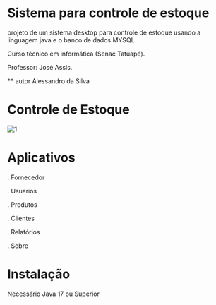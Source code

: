 # Sistema para controle de estoque
projeto de um sistema desktop para controle de estoque usando a linguagem java e o banco de dados MYSQL

Curso técnico em informática (Senac Tatuapé).

Professor: José Assis.

** autor
Alessandro da Silva

# Controle de Estoque

![1](https://user-images.githubusercontent.com/57419425/206587351-ee8522a4-3023-405e-89ad-67830ee21edb.PNG)



# Aplicativos
. Fornecedor

. Usuarios

. Produtos

. Clientes

. Relatórios

. Sobre


# Instalação

Necessário Java 17 ou Superior
